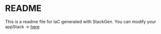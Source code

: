 # README
This is a readme file for IaC generated with StackGen.
You can modify your appStack -> [here](http://main.dev.stackgen.com/appstacks/2c140c2a-9394-44d6-9a0e-08b2a5dff8b7)
